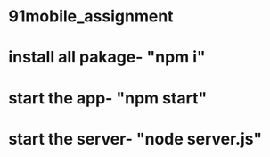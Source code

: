 # 91mobile_assignment

# install all pakage- "npm i"
# start the app- "npm start"
# start the server- "node server.js" 